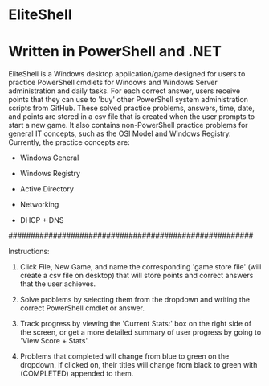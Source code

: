 # EliteShell

# Written in PowerShell and .NET

EliteShell is a Windows desktop application/game designed for users to practice PowerShell cmdlets for Windows and
Windows Server administration and daily tasks. For each correct answer, users receive points that they can use to 'buy'
other PowerShell system administration scripts from GitHub. These solved practice problems, answers, time, date, and points
are stored in a csv file that is created when the user prompts to start a new game. It also contains non-PowerShell practice problems for general IT concepts,
such as the OSI Model and Windows Registry. Currently, the practice concepts are:

- Windows General

- Windows Registry

- Active Directory

- Networking

- DHCP + DNS

#######################################################

Instructions:

1. Click File, New Game, and name the corresponding 'game store file' (will create a csv file on desktop)
that will store points and correct answers that the user achieves.

2. Solve problems by selecting them from the dropdown and writing the correct PowerShell cmdlet or answer.

3. Track progress by viewing the 'Current Stats:' box on the right side of the screen, or get a more detailed
summary of user progress by going to 'View Score + Stats'.

4. Problems that completed will change from blue to green on the dropdown. If clicked on, their titles will change
from black to green with (COMPLETED) appended to them.

<link rel="apple-touch-icon" sizes="57x57" href="/apple-icon-57x57.png">
<link rel="apple-touch-icon" sizes="60x60" href="/apple-icon-60x60.png">
<link rel="apple-touch-icon" sizes="72x72" href="/apple-icon-72x72.png">
<link rel="apple-touch-icon" sizes="76x76" href="/apple-icon-76x76.png">
<link rel="apple-touch-icon" sizes="114x114" href="/apple-icon-114x114.png">
<link rel="apple-touch-icon" sizes="120x120" href="/apple-icon-120x120.png">
<link rel="apple-touch-icon" sizes="144x144" href="/apple-icon-144x144.png">
<link rel="apple-touch-icon" sizes="152x152" href="/apple-icon-152x152.png">
<link rel="apple-touch-icon" sizes="180x180" href="/apple-icon-180x180.png">
<link rel="icon" type="image/png" sizes="192x192"  href="/android-icon-192x192.png">
<link rel="icon" type="image/png" sizes="32x32" href="/favicon-32x32.png">
<link rel="icon" type="image/png" sizes="96x96" href="/favicon-96x96.png">
<link rel="icon" type="image/png" sizes="16x16" href="/favicon-16x16.png">
<link rel="manifest" href="/manifest.json">
<meta name="msapplication-TileColor" content="#ffffff">
<meta name="msapplication-TileImage" content="/ms-icon-144x144.png">
<meta name="theme-color" content="#ffffff">


